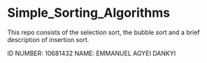 # Simple_Sorting_Algorithms
This repo consists of the selection sort, the bubble sort and a brief description of insertion sort. 


ID NUMBER: 10681432   NAME: EMMANUEL AGYEI DANKYI

